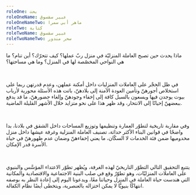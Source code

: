 ```yaml
---
roleOne: بحث
roleOneName: عبير سقسوق
roleOneNameTwo: ماهر أبي سمرا
roleTwo: كتابة
roleTwoName: عبير سقسوق
roleTwoNameTwo: سحر مندور
---
```


ماذا يحدث حين تصبح العاملة المنزليّة ﻓﻲ منزل ربّ عملها؟ كيف تتحرّك؟ أين ﺗﻨﺎم؟ ما هي النواحي المخصّصة لها ﻓﻲ اﻟﻤﻨﺰل؟ وما هي مساحتها؟

<br>

في ظل الحجْر على العاملات المنزليات داخل أمكنة عملهن، وعدم قدرتهن ربما على استخلاص أجورهنّ وتأمين العودة الآمنة إلى بلادهنّ، باتت هذه الأسئلة محورية لأرباب بيوت يوجدن فيها ويسعون بالسبل كافة إلى إخفاء وجودهنّ وإلغاء حضورهنّ، ما قد يدفع ببعضهنّ إحيانًا إلى الانتحار، وقد ظهر هذا على نحو متزايد خلال الأشهر القليلة الماضية.

<br>

وفي مقاربة تاريخية لتطوّر العمارة وتنظيمها وتوزيع المساحات داخل الشقق في بلادنا، بدا واضحًا في قوانين البناء الأكثر حداثة، تصنيف العاملة المنزلية وغرفة عيشها داخل منزل مخدوميها ضمن فئة الخدمات لا السكّان، ما يعني إخفاءهنّ وضمان عدم ظهورهنّ في حياة الأسرة قدر الإمكان.

<br>

يتتبع التحقيق التالي التطوّر التاريخيّ لهذه الغرفة، ويُظهر تطوّر الاعتداء المؤسَّس والبنيوي على العاملات المنزليّات، وهو تطوّرٌ وقع في صلب البنية الاجتماعية والاقتصادية والمكانية التي هندست حياة العاملة في المنزل وحياتنا معًا، ويدعونا اليوم إلى إعادة النظر به بوصفه انتهاكًا بنيويًّا لا يمكن اختزاله بالعنصرية، ويتخطى أيضًا نظام الكفالة.
